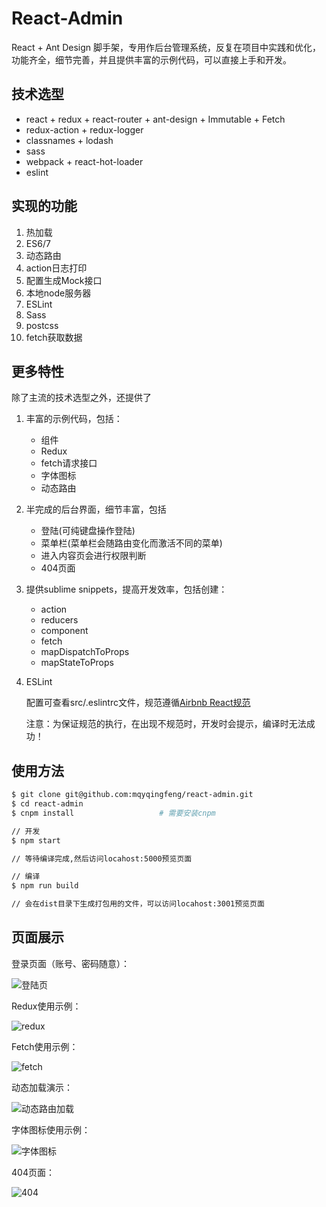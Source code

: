 # React-Admin

React + Ant Design 脚手架，专用作后台管理系统，反复在项目中实践和优化，功能齐全，细节完善，并且提供丰富的示例代码，可以直接上手和开发。

## 技术选型

* react + redux + react-router + ant-design + Immutable + Fetch
* redux-action + redux-logger
* classnames + lodash
* sass
* webpack + react-hot-loader
* eslint

## 实现的功能

1. 热加载
2. ES6/7
3. 动态路由
4. action日志打印
5. 配置生成Mock接口
6. 本地node服务器
7. ESLint
8. Sass
9. postcss
10. fetch获取数据

## 更多特性

除了主流的技术选型之外，还提供了

1. 丰富的示例代码，包括：
    * 组件
    * Redux
    * fetch请求接口
    * 字体图标
    * 动态路由
2. 半完成的后台界面，细节丰富，包括
    * 登陆(可纯键盘操作登陆)
    * 菜单栏(菜单栏会随路由变化而激活不同的菜单)
    * 进入内容页会进行权限判断
    * 404页面
3. 提供sublime snippets，提高开发效率，包括创建：
    * action
    * reducers
    * component
    * fetch
    * mapDispatchToProps
    * mapStateToProps
4. ESLint

    配置可查看src/.eslintrc文件，规范遵循[Airbnb React规范](https://github.com/airbnb/javascript/tree/master/react)

    注意：为保证规范的执行，在出现不规范时，开发时会提示，编译时无法成功！

## 使用方法

```bash
$ git clone git@github.com:mqyqingfeng/react-admin.git
$ cd react-admin
$ cnpm install                   # 需要安装cnpm

// 开发
$ npm start                     

// 等待编译完成,然后访问locahost:5000预览页面

// 编译
$ npm run build

// 会在dist目录下生成打包用的文件，可以访问locahost:3001预览页面

```


## 页面展示

登录页面（账号、密码随意）：

![登陆页](README/login.jpg)

Redux使用示例：

![redux](README/redux.png)

Fetch使用示例：

![fetch](README/fetch.png)

动态加载演示：

![动态路由加载](README/dynamicRoute.png)

字体图标使用示例：

![字体图标](README/iconfont.png)

404页面：

![404](README/404.png)
